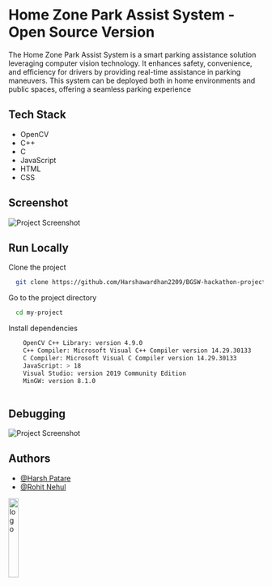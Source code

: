 
# Home Zone Park Assist System - Open Source Version

The Home Zone Park Assist System is a smart parking assistance solution leveraging computer vision technology. It enhances safety, convenience, and efficiency for drivers by providing real-time assistance in parking maneuvers. This system can be deployed both in home environments and public spaces, offering a seamless parking experience


## Tech Stack

- OpenCV
- C++
- C
- JavaScript
- HTML
- CSS

## Screenshot

![Project Screenshot](output.jpg)


## Run Locally

Clone the project

```bash
  git clone https://github.com/Harshawardhan2209/BGSW-hackathon-project-Home-Zone-Park-Assist
```

Go to the project directory

```bash
  cd my-project
```

Install dependencies

```bash
    OpenCV C++ Library: version 4.9.0
    C++ Compiler: Microsoft Visual C++ Compiler version 14.29.30133
    C Compiler: Microsoft Visual C Compiler version 14.29.30133
    JavaScript: > 18
    Visual Studio: version 2019 Community Edition
    MinGW: version 8.1.0
  
```

## Debugging
![Project Screenshot](debugging.jpg)



## Authors

- [@Harsh Patare](https://www.github.com/Harshawardhan2209)
- [@Rohit Nehul](https://github.com/rohit04nehul)

<img src="logo.png" alt="logo" style="width:20%;">
